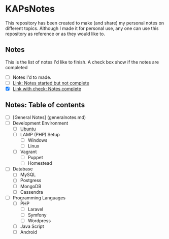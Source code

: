 # KAPsNotes

This repository has been created to make (and share) my personal notes on different topics. Although I made it for personal use, any one can use this repository as reference or as they would like to.

## Notes
This is the list of notes I'd like to finish. A check box show if the notes are completed

* [ ] Notes I'd to made.
* [ ] [Link: Notes started but not complete](www.example.com)
* [x] [Link with check: Notes complete](www.example.com)

## Notes: Table of contents

* [ ] [General Notes] (generalnotes.md)
* [ ] Development Environment
  * [ ] [Ubuntu](ubuntu/README.md)
  * [ ] LAMP (PHP) Setup
    * [ ] Windows
    * [ ] Linux
  * [ ] Vagrant
    * [ ] Puppet
    * [ ] Homestead
* [ ] Database
  * [ ] MySQL
  * [ ] Postgress
  * [ ] MongoDB
  * [ ] Cassendra
* [ ] Programming Languages
  * [ ] PHP
    * [ ] Laravel
    * [ ] Symfony
    * [ ] Wordpress
  * [ ] Java Script
  * [ ] Android
